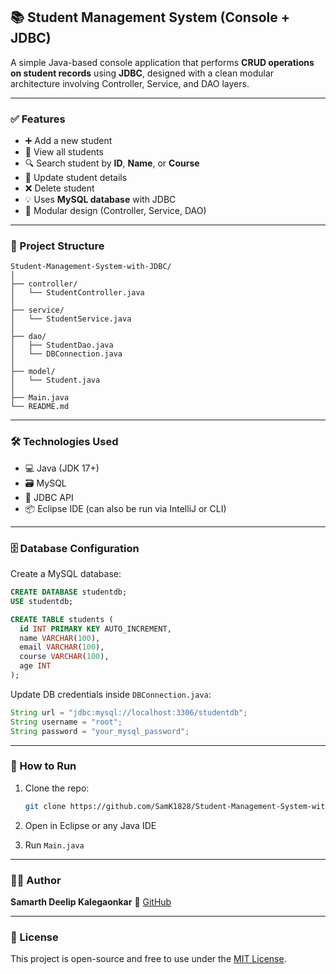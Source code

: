 ## 📚 Student Management System (Console + JDBC)

A simple Java-based console application that performs **CRUD operations on student records** using **JDBC**, designed with a clean modular architecture involving Controller, Service, and DAO layers.

---

### ✅ Features

* ➕ Add a new student
* 📄 View all students
* 🔍 Search student by **ID**, **Name**, or **Course**
* 📝 Update student details
* ❌ Delete student
* 💡 Uses **MySQL database** with JDBC
* 🧱 Modular design (Controller, Service, DAO)

---

### 📁 Project Structure

```
Student-Management-System-with-JDBC/
│
├── controller/
│   └── StudentController.java
│
├── service/
│   └── StudentService.java
│
├── dao/
│   ├── StudentDao.java
│   └── DBConnection.java
│
├── model/
│   └── Student.java
│
├── Main.java
└── README.md
```

---

### 🛠 Technologies Used

* 💻 Java (JDK 17+)
* 🗃 MySQL
* 🔌 JDBC API
* 📦 Eclipse IDE (can also be run via IntelliJ or CLI)

---

### 🗄 Database Configuration

Create a MySQL database:

```sql
CREATE DATABASE studentdb;
USE studentdb;

CREATE TABLE students (
  id INT PRIMARY KEY AUTO_INCREMENT,
  name VARCHAR(100),
  email VARCHAR(100),
  course VARCHAR(100),
  age INT
);
```

Update DB credentials inside `DBConnection.java`:

```java
String url = "jdbc:mysql://localhost:3306/studentdb";
String username = "root";
String password = "your_mysql_password";
```

---

### 🚀 How to Run

1. Clone the repo:

   ```bash
   git clone https://github.com/SamK1828/Student-Management-System-with-JDBC.git
   ```

2. Open in Eclipse or any Java IDE

3. Run `Main.java`

---

### 🧑‍💻 Author

**Samarth Deelip Kalegaonkar**
🔗 [GitHub](https://github.com/SamK1828)

---

### 📄 License

This project is open-source and free to use under the [MIT License](./LICENSE).
